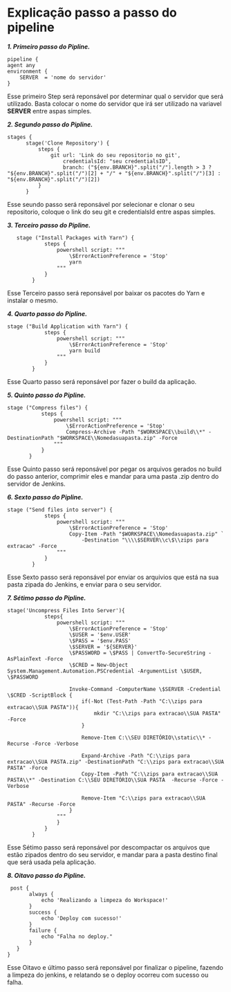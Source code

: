 # **Explicação passo a passo do pipeline**
***1. Primeiro passo do Pipline.*** 
 
    pipeline {
    agent any
    environment {
        SERVER  = 'nome do servidor'
    }
   Esse primeiro Step será reponsável por determinar qual o servidor que será utilizado.
   Basta colocar o nome do servidor que irá ser utilizado  na variavel **SERVER** entre aspas simples.
  
  ***2. Segundo passo do Pipline.***
  ```
  stages {
        stage('Clone Repository') {
            steps {
                git url: 'Link do seu repositorio no git',
                    credentialsId: "seu credentialsID",
                    branch: ("${env.BRANCH}".split("/").length > 3 ? "${env.BRANCH}".split("/")[2] + "/" + "${env.BRANCH}".split("/")[3] : "${env.BRANCH}".split("/")[2])
            }
        }
   ```
   
   Esse seundo passo será reponsável por  selecionar e clonar o seu repositorio, coloque o link do seu git e credentialsId entre aspas simples.
   
   ***3. Terceiro passo do Pipline.***
```
   stage ("Install Packages with Yarn") {
            steps {
                powershell script: """
                    \$ErrorActionPreference = 'Stop'
                    yarn
                """
            }
        } 
 ```    
  Esse Terceiro passo será reponsável por baixar os pacotes do Yarn e instalar o mesmo.
  
  ***4. Quarto passo do Pipline.***
```
stage ("Build Application with Yarn") {
            steps {
                powershell script: """
                    \$ErrorActionPreference = 'Stop'
                    yarn build
                """
            }
        }
``` 
Esse Quarto passo será reponsável por fazer o build da aplicação.

 ***5. Quinto passo do Pipline.***
 ```
 stage ("Compress files") {
            steps {
                powershell script: """
                    \$ErrorActionPreference = 'Stop'
                    Compress-Archive -Path "$WORKSPACE\\build\\*" -DestinationPath "$WORKSPACE\\Nomedasuapasta.zip" -Force
                """
            }
        }
 ```
 Esse Quinto passo será reponsável por pegar os arquivos gerados no build do passo anterior, comprimir eles e mandar para uma pasta .zip dentro do servidor de Jenkins.
 
 ***6. Sexto passo do Pipline.***
```
stage ("Send files into server") {
            steps {
                powershell script: """
                    \$ErrorActionPreference = 'Stop'
                    Copy-Item -Path "$WORKSPACE\\Nomedasuapasta.zip" `
                        -Destination "\\\\$SERVER\\c\$\\zips para extracao" -Force
                """
            }
        }
 ```     
 Esse Sexto passo será reponsável por enviar os arquivios que está na sua pasta zipada do Jenkins, e enviar para o seu servidor.
 
 ***7. Sétimo passo do Pipline.***
```
stage('Uncompress Files Into Server'){
            steps{
                powershell script: """
                    \$ErrorActionPreference = 'Stop'
                    \$USER = '$env.USER'
                    \$PASS = '$env.PASS'
                    \$SERVER = '${SERVER}'
                    \$PASSWORD = \$PASS | ConvertTo-SecureString -AsPlainText -Force
                    \$CRED = New-Object System.Management.Automation.PSCredential -ArgumentList \$USER, \$PASSWORD

                    Invoke-Command -ComputerName \$SERVER -Credential \$CRED -ScriptBlock {
                        if(-Not (Test-Path -Path "C:\\zips para extracao\\SUA PASTA")){
                            mkdir "C:\\zips para extracao\\SUA PASTA" -Force
                        }

                        Remove-Item C:\\SEU DIRETÓRIO\\static\\* -Recurse -Force -Verbose

                        Expand-Archive -Path "C:\\zips para extracao\\SUA PASTA.zip" -DestinationPath "C:\\zips para extracao\\SUA PASTA" -Force
                        Copy-Item -Path "C:\\zips para extracao\\SUA PASTA\\*" -Destination C:\\SEU DIRETÓRIO\\SUA PASTA  -Recurse -Force -Verbose

                        Remove-Item "C:\\zips para extracao\\SUA PASTA" -Recurse -Force
                    }
                """
                }
            }
        }
  ``` 
  Esse Sétimo passo será reponsável por descompactar os arquivos que estão zipados dentro do seu servidor, e mandar para a pasta destino final que será usada pela aplicação.
   
   ***8. Oitavo passo do Pipline.***
 ```
  post {
        always {
            echo 'Realizando a limpeza do Workspace!'
        }
        success {
            echo 'Deploy com sucesso!'
        }
        failure {
            echo "Falha no deploy."
        }
    }
}
```
Esse Oitavo e último passo será reponsável por finalizar o pipeline, fazendo a limpeza do jenkins, e relatando se o deploy ocorreu com sucesso ou falha.
 
 
 
 
 
